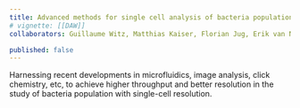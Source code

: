 ```yaml
---
title: Advanced methods for single cell analysis of bacteria populations
# vignette: [[DAW]]
collaborators: Guillaume Witz, Matthias Kaiser, Florian Jug, Erik van Nimwegen

published: false
---
```


Harnessing recent developments in microfluidics, image analysis, click chemistry, etc, to achieve higher throughput and better resolution in the study of bacteria population with single-cell resolution.

